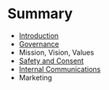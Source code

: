 # Summary

* [Introduction](README.md)
* [Governance](governance.md)
* Mission, Vision, Values
* [Safety and Consent](safety-and-consent.md)
* [Internal Communications](communications.md)
* Marketing

